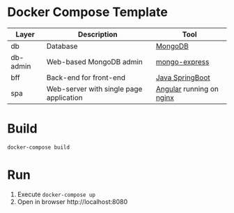 # Docker Compose Template

| Layer |Description | Tool 
|--|--|--|
| db | Database | [MongoDB](https://www.mongodb.com)
| db-admin | Web-based MongoDB admin | [mongo-express](https://github.com/mongo-express/mongo-express)
| bff | Back-end for front-end | [Java SpringBoot](https://spring.io/projects/spring-boot)
| spa | Web-server with single page application | [Angular](https://angular.io) running on [nginx](https://www.nginx.com/) 


# Build

```
docker-compose build
```

# Run

1. Execute `docker-compose up`
2. Open in browser http://localhost:8080
